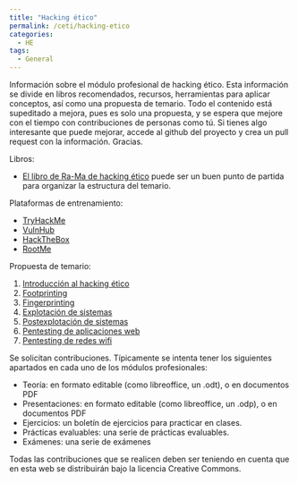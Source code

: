 ```yaml
---
title: "Hacking ético"
permalink: /ceti/hacking-etico
categories:
  - HE
tags:
  - General
---
```


Información sobre el módulo profesional de hacking ético. Esta información se divide en libros recomendados, recursos, herramientas para aplicar conceptos, así como una propuesta de temario. Todo el contenido está supeditado a mejora, pues es solo una propuesta, y se espera que mejore con el tiempo con contribuciones de personas como tú. Si tienes algo interesante que puede mejorar, accede al github del proyecto y crea un pull request con la información. Gracias.

Libros:

- [El libro de Ra-Ma de hacking ético](https://www.ra-ma.es/libro/hacking-etico_139070/) puede ser un buen punto de partida para organizar la estructura del temario.

Plataformas de entrenamiento:

- [TryHackMe](https://tryhackme.com/)
- [VulnHub](https://www.vulnhub.com/)
- [HackTheBox](https://www.hackthebox.com/)
- [RootMe](https://www.root-me.org/?lang=es)

Propuesta de temario:

1. [Introducción al hacking ético](/ceti/hacking-etico/introduccion-hacking-etico)
2. [Footprinting](/ceti/hacking-etico/footprinting)
3. [Fingerprinting](/ceti/hacking-etico/fingerprinting)
4. [Explotación de sistemas](/ceti/hacking-etico/explotacion-sistemas)
5. [Postexplotación de sistemas](/ceti/hacking-etico/postexplotacion-sistemas)
6. [Pentesting de aplicaciones web](/ceti/hacking-etico/pentesting-aplicaciones-web)
7. [Pentesting de redes wifi](/ceti/hacking-etico/pentesting-aplicaciones-web)

Se solicitan contribuciones. Típicamente se intenta tener los siguientes apartados en cada uno de los módulos profesionales:

- Teoría: en formato editable (como libreoffice, un .odt), o en documentos PDF
- Presentaciones: en formato editable (como libreoffice, un .odp), o en documentos PDF
- Ejercicios: un boletín de ejercicios para practicar en clases.
- Prácticas evaluables: una serie de prácticas evaluables.
- Exámenes: una serie de exámenes

Todas las contribuciones que se realicen deben ser teniendo en cuenta que en esta web se distribuirán bajo la licencia Creative Commons.
